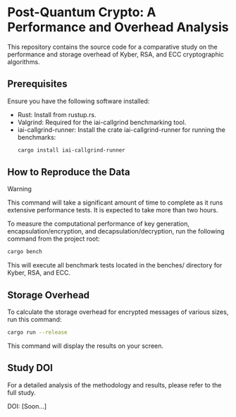 # Post-Quantum Crypto: A Performance and Overhead Analysis
This repository contains the source code for a comparative study on the performance and storage overhead of Kyber, RSA, and ECC cryptographic algorithms.
## Prerequisites
Ensure you have the following software installed:
* Rust: Install from rustup.rs.
* Valgrind: Required for the iai-callgrind benchmarking tool.
* iai-callgrind-runner: Install the crate iai-callgrind-runner for running the benchmarks:
  ```bash
  cargo install iai-callgrind-runner
  ```

## How to Reproduce the Data
> [!WARNING]  
> This command will take a significant amount of time to complete as it runs extensive performance tests. It is expected to take more than two hours.

To measure the computational performance of key generation, encapsulation/encryption, and decapsulation/decryption, run the following command from the project root:
```bash
cargo bench
```
This will execute all benchmark tests located in the benches/ directory for Kyber, RSA, and ECC.

## Storage Overhead
To calculate the storage overhead for encrypted messages of various sizes, run this command:
```bash
cargo run --release
```
This command will display the results on your screen.

## Study DOI
For a detailed analysis of the methodology and results, please refer to the full study.

DOI: [Soon...]
